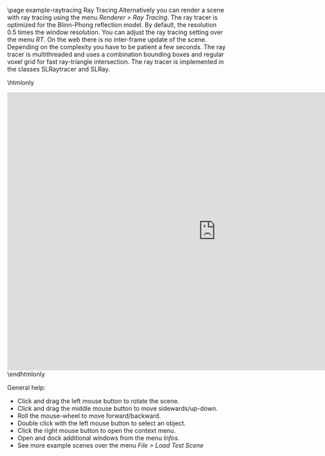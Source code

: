 \page example-raytracing Ray Tracing
Alternatively you can render a scene with ray tracing using the menu *Renderer > Ray Tracing*.
The ray tracer is optimized for the Blinn-Phong reflection model. 
By default, the resolution 0.5 times the window resolution. You can adjust the ray tracing setting over the menu *RT*.
On the web there is no inter-frame update of the scene. Depending on the complexity you have to be patient a few seconds. 
The ray tracer is multithreaded and uses a combination bounding boxes and regular voxel grid for fast ray-triangle intersection.
The ray tracer is implemented in the classes SLRaytracer and SLRay.

\htmlonly
<iframe src="https://pallas.ti.bfh.ch/slproject?scene=64" width="960" height="640" frameBorder="0"></iframe>
\endhtmlonly

General help:
<ul>
  <li>Click and drag the left mouse button to rotate the scene.</li>
  <li>Click and drag the middle mouse button to move sidewards/up-down.</li>
  <li>Roll the mouse-wheel to move forward/backward.</li>
  <li>Double click with the left mouse button to select an object.</li>
  <li>Click the right mouse button to open the context menu.</li>
  <li>Open and dock additional windows from the menu <em>Infos</em>.</li>
  <li>See more example scenes over the menu <em>File > Load Test Scene</em></li>
</ul>